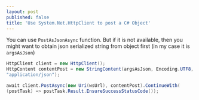```yaml
---
layout: post
published: false
title: 'Use System.Net.HttpClient to post a C# Object'
---
```

You can use `PostAsJsonAsync` function. But if it is not available, then you might want to obtain json serialized string from object first (in my case it is `argsAsJson`)
```csharp
HttpClient client = new HttpClient();
HttpContent contentPost = new StringContent(argsAsJson, Encoding.UTF8, 
"application/json");

await client.PostAsync(new Uri(wsUrl), contentPost).ContinueWith(
(postTask) => postTask.Result.EnsureSuccessStatusCode());
```

